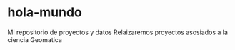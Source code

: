 # hola-mundo
Mi repositorio de proyectos y datos
Relaizaremos proyectos asosiados a la ciencia Geomatica
